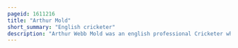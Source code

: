 ```yaml
---
pageid: 1611216
title: "Arthur Mold"
short_summary: "English cricketer"
description: "Arthur Webb Mold was an english professional Cricketer who played First-Class Cricket for Lancashire as a fast Bowler between 1889 and 1901. In 1892 he was a wisden Cricketer of the Year and was selected in 1893 for England in three Test Matches. Mold was one of the most effective Bowlers in England in the 1890s but his Career was overshadowed by Controversy over his Bowling Action. Although he took 1673 Wickets in first-class Matches many Commentators regarded his Achievements as tainted."
---
```

